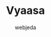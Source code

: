---
title: Vyaasa
github: https://github.com/sharu725/vyaasa
demo: http://webjeda.com/vyaasa
author: webjeda
ssg:
  - Jekyll
cms:
  - No Cms
---
